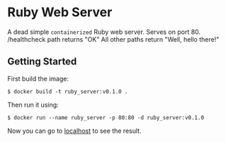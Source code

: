 # Ruby Web Server

A dead simple `containerized` Ruby web server.
Serves on port 80.
/healthcheck path returns "OK"
All other paths return "Well, hello there!"

## Getting Started

First build the image:

```
$ docker build -t ruby_server:v0.1.0 .
```

Then run it using:

```
$ docker run --name ruby_server -p 80:80 -d ruby_server:v0.1.0
```

Now you can go to [localhost](http://localhost) to see the result.